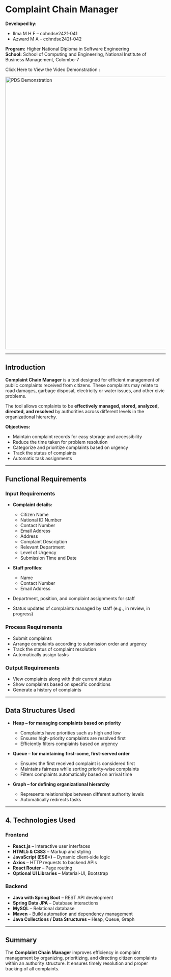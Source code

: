 # Complaint Chain Manager

**Developed by:**  
- Ilma M H F – cohndse242f-041  
- Azward M A – cohndse242f-042  

**Program:** Higher National Diploma in Software Engineering  
**School:** School of Computing and Engineering, National Institute of Business Management, Colombo-7  

Click Here to View the Video Demonstration : 

<a href="https://github.com/AmjadAzward/Complaint-chain-tool-using-datastructures/blob/main/Demonstration/PDS%20-%20Demonstration.mp4" target="_blank">
  <img width="1919" height="854"
       alt="PDS Demonstration"
       src="https://github.com/user-attachments/assets/d78e6591-db8a-4fed-997a-d057acc7c650"
       style="cursor:pointer;" />
</a>

---

## Introduction

**Complaint Chain Manager** is a tool designed for efficient management of public complaints received from citizens. These complaints may relate to road damages, garbage disposal, electricity or water issues, and other civic problems.  

The tool allows complaints to be **effectively managed, stored, analyzed, directed, and resolved** by authorities across different levels in the organizational hierarchy.  

**Objectives:**  
- Maintain complaint records for easy storage and accessibility  
- Reduce the time taken for problem resolution  
- Categorize and prioritize complaints based on urgency  
- Track the status of complaints  
- Automatic task assignments  

---

## Functional Requirements

### Input Requirements

- **Complaint details:**  
  - Citizen Name  
  - National ID Number  
  - Contact Number  
  - Email Address  
  - Address  
  - Complaint Description  
  - Relevant Department  
  - Level of Urgency  
  - Submission Time and Date  

- **Staff profiles:**  
  - Name  
  - Contact Number  
  - Email Address  

- Department, position, and complaint assignments for staff  
- Status updates of complaints managed by staff (e.g., in review, in progress)  

### Process Requirements

- Submit complaints  
- Arrange complaints according to submission order and urgency  
- Track the status of complaint resolution  
- Automatically assign tasks

### Output Requirements

- View complaints along with their current status  
- Show complaints based on specific conditions  
- Generate a history of complaints  

---

## Data Structures Used

- **Heap – for managing complaints based on priority**  
  - Complaints have priorities such as high and low  
  - Ensures high-priority complaints are resolved first  
  - Efficiently filters complaints based on urgency  

- **Queue – for maintaining first-come, first-served order**  
  - Ensures the first received complaint is considered first  
  - Maintains fairness while sorting priority-wise complaints  
  - Filters complaints automatically based on arrival time  

- **Graph – for defining organizational hierarchy**  
  - Represents relationships between different authority levels  
  - Automatically redirects tasks

---


## 4. Technologies Used

### Frontend
- **React.js** – Interactive user interfaces  
- **HTML5 & CSS3** – Markup and styling  
- **JavaScript (ES6+)** – Dynamic client-side logic  
- **Axios** – HTTP requests to backend APIs  
- **React Router** – Page routing  
- **Optional UI Libraries** – Material-UI, Bootstrap  

### Backend
- **Java with Spring Boot** – REST API development  
- **Spring Data JPA** – Database interactions  
- **MySQL** – Relational database  
- **Maven** – Build automation and dependency management  
- **Java Collections / Data Structures** – Heap, Queue, Graph  

---

## Summary

The **Complaint Chain Manager** improves efficiency in complaint management by organizing, prioritizing, and directing citizen complaints within an authority structure. It ensures timely resolution and proper tracking of all complaints.
